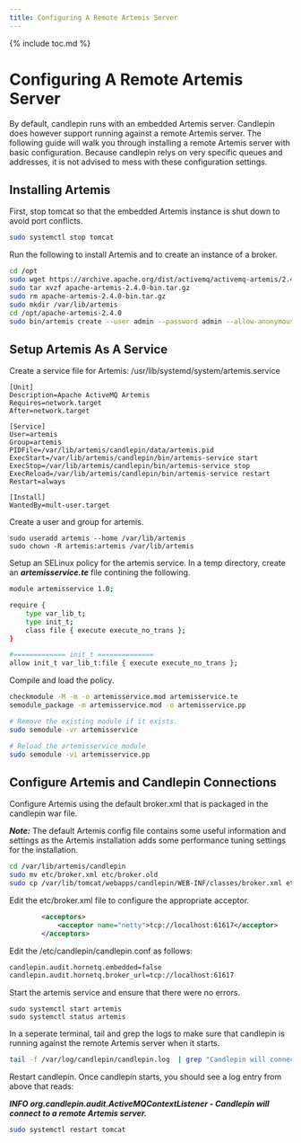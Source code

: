 ```yaml
---
title: Configuring A Remote Artemis Server 
---
```

{% include toc.md %}

# Configuring A Remote Artemis Server
By default, candlepin runs with an embedded Artemis server. Candlepin does however support running against a remote Artemis server. The following guide will walk you through installing a remote Artemis server with basic configuration. Because candlepin relys on very specific queues and addresses, it is not advised to mess with these configuration settings.

## Installing Artemis
First, stop tomcat so that the embedded Artemis instance is shut down to avoid port conflicts.

```bash
sudo systemctl stop tomcat
```

Run the following to install Artemis and to create an instance of a broker.
```bash
cd /opt
sudo wget https://archive.apache.org/dist/activemq/activemq-artemis/2.4.0/apache-artemis-2.4.0-bin.tar.gz
sudo tar xvzf apache-artemis-2.4.0-bin.tar.gz
sudo rm apache-artemis-2.4.0-bin.tar.gz
sudo mkdir /var/lib/artemis
cd /opt/apache-artemis-2.4.0
sudo bin/artemis create --user admin --password admin --allow-anonymous /var/lib/artemis/candlepin
```

## Setup Artemis As A Service

Create a service file for Artemis: /usr/lib/systemd/system/artemis.service
```
[Unit]
Description=Apache ActiveMQ Artemis
Requires=network.target
After=network.target

[Service]
User=artemis
Group=artemis
PIDFile=/var/lib/artemis/candlepin/data/artemis.pid
ExecStart=/var/lib/artemis/candlepin/bin/artemis-service start
ExecStop=/var/lib/artemis/candlepin/bin/artemis-service stop
ExecReload=/var/lib/artemis/candlepin/bin/artemis-service restart
Restart=always

[Install]
WantedBy=mult-user.target
```

Create a user and group for artemis.
```
sudo useradd artemis --home /var/lib/artemis
sudo chown -R artemis:artemis /var/lib/artemis
```

Setup an SELinux policy for the artemis service. In a temp directory, create an ***artemisservice.te*** file contining the following.
```bash
module artemisservice 1.0;

require {
    type var_lib_t;
    type init_t;
    class file { execute execute_no_trans };
}

#============= init_t ==============
allow init_t var_lib_t:file { execute execute_no_trans };
```

Compile and load the policy.
```bash
checkmodule -M -m -o artemisservice.mod artemisservice.te
semodule_package -m artemisservice.mod -o artemisservice.pp

# Remove the existing module if it exists.
sudo semodule -vr artemisservice

# Reload the artemisservice module
sudo semodule -vi artemisservice.pp
```

## Configure Artemis and Candlepin Connections
Configure Artemis using the default broker.xml that is packaged in the candlepin war file.

***Note:*** The default Artemis config file contains some useful information and settings as the Artemis installation adds some performance tuning settings for the installation.

```bash
cd /var/lib/artemis/candlepin
sudo mv etc/broker.xml etc/broker.old
sudo cp /var/lib/tomcat/webapps/candlepin/WEB-INF/classes/broker.xml etc/
```

Edit the etc/broker.xml file to configure the appropriate acceptor.
```xml
        <acceptors>
            <acceptor name="netty">tcp://localhost:61617</acceptor>
        </acceptors>
```
Edit the /etc/candlepin/candlepin.conf as follows:
```bash
candlepin.audit.hornetq.embedded=false
candlepin.audit.hornetq.broker_url=tcp://localhost:61617
```

Start the artemis service and ensure that there were no errors.
```
sudo systemctl start artemis
sudo systemctl status artemis
```

In a seperate terminal, tail and grep the logs to make sure that candlepin is running against the remote Artemis server when it starts.

```bash
tail -f /var/log/candlepin/candlepin.log  | grep "Candlepin will connect"
```

Restart candlepin. Once candlepin starts, you should see a log entry from above that reads:

***INFO  org.candlepin.audit.ActiveMQContextListener - Candlepin will connect to a remote Artemis server.***

```bash
sudo systemctl restart tomcat
```
